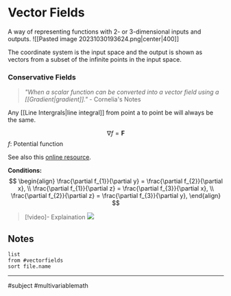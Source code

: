 # Vector Fields
A way of representing functions with $2$- or $3$-dimensional inputs and outputs.
![[Pasted image 20231030193624.png|center|400]]

The coordinate system is the input space and the output is shown as vectors from a subset of the infinite points in the input space.

### Conservative Fields
>*"When a scalar function can be converted into a vector field using a [[Gradient|gradient]]."*
>\- Cornelia's Notes

Any [[Line Intergrals|line integral]] from point a to point be will always be the same.


$$\nabla f = \mathbf{F}$$
$f$: Potential function

See also this [online resource](https://mathinsight.org/conservative_vector_field_find_potential).

**Conditions:**
$$
\begin{align}
\frac{\partial f_{1}}{\partial y} =  \frac{\partial f_{2}}{\partial x}, \\
\frac{\partial f_{1}}{\partial z} =  \frac{\partial f_{3}}{\partial x}, \\
\frac{\partial f_{2}}{\partial z} =  \frac{\partial f_{3}}{\partial y},
\end{align}
$$

>[!video]- Explaination
>![](https://www.youtube.com/watch?v=76nzOtupeRc)

## Notes
```dataview
list
from #vectorfields
sort file.name
```
---
#subject #multivariablemath